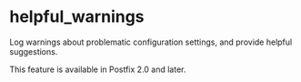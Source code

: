 # helpful_warnings 


Log warnings about problematic configuration settings, and provide
helpful suggestions.



This feature is available in Postfix 2.0 and later.



